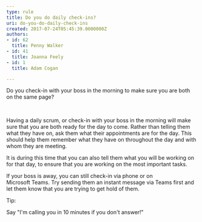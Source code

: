 ```yaml
---
type: rule
title: Do you do daily check-ins?
uri: do-you-do-daily-check-ins
created: 2017-07-24T05:45:39.0000000Z
authors:
- id: 62
  title: Penny Walker
- id: 41
  title: Joanna Feely
- id: 1
  title: Adam Cogan

---
```




<span class='intro'> Do you check-in with your boss in the morning to make sure you are both on the same page?<br> </span>

<p>​</p><p>Having a daily scrum, or check-in with your boss in the morning will make sure that you are both ready for the day to come.&#160;​Rather than telling them what they have on, ask them what their appointments are for the day. This should help them remember what they have on throughout the day&#160;and with whom they are meeting.<br></p><p>It is during this time that&#160;you can also&#160;tell them what you will be working on for that day, to ensure that you are working on the most important tasks.&#160;​<br></p><p>If your boss is away, you can still check-in via phone or on Microsoft&#160;Teams.&#160;Try sending&#160;them&#160;an instant message via Teams first&#160;and let them know that you are trying to get hold of them.&#160;​<br></p><p class="ssw15-rteElement-Tip">Tip&#58;</p><p class="ssw15-rteElement-P">Say&#160;&quot;I'm calling you in 10 minutes if you don't answer!&quot;<br></p><p><br></p>


